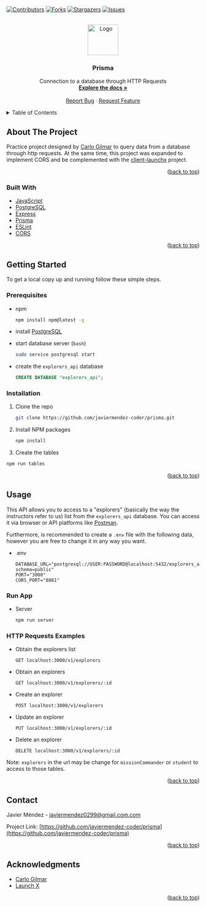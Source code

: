 <div id="top"></div>

[![Contributors][contributors-shield]][contributors-url]
[![Forks][forks-shield]][forks-url]
[![Stargazers][stars-shield]][stars-url]
[![Issues][issues-shield]][issues-url]



<!-- PROJECT LOGO -->
<br />
<div align="center">
  <a href="https://github.com/javiermendez-coder/prisma">
    <img src="https://raw.githubusercontent.com/othneildrew/Best-README-Template/master/images/logo.png" alt="Logo" width="80" height="80">
  </a>

<h3 align="center">Prisma</h3>

  <p align="center">
    Connection to a database through HTTP Requests
    <br />
    <a href="https://github.com/javiermendez-coder/prisma"><strong>Explore the docs »</strong></a>
    <br />
    <br />
    <a href="https://github.com/javiermendez-coder/prisma/issues">Report Bug</a>
    ·
    <a href="https://github.com/javiermendez-coder/prisma/issues">Request Feature</a>
  </p>
</div>



<!-- TABLE OF CONTENTS -->
<details>
  <summary>Table of Contents</summary>
  <ol>
    <li>
      <a href="#about-the-project">About The Project</a>
      <ul>
        <li><a href="#built-with">Built With</a></li>
      </ul>
    </li>
    <li>
      <a href="#getting-started">Getting Started</a>
      <ul>
        <li><a href="#prerequisites">Prerequisites</a></li>
        <li><a href="#installation">Installation</a></li>
      </ul>
    </li>
    <li><a href="#usage">Usage</a></li>
    <li><a href="#roadmap">Roadmap</a></li>
    <li><a href="#contact">Contact</a></li>
    <li><a href="#acknowledgments">Acknowledgments</a></li>
  </ol>
</details>



<!-- ABOUT THE PROJECT -->
## About The Project

Practice project designed by [Carlo Gilmar][carlogilmar] to query data from a database through http requests. At the same time, this project was expanded to implement CORS and be complemented with the [client-launchx][client-launchx-url] project.

<p align="right">(<a href="#top">back to top</a>)</p>



### Built With

* [JavaScript](https://www.javascript.com/)
* [PostgreSQL](https://www.postgresql.org/)
* [Express](https://expressjs.com/)
* [Prisma](https://www.prisma.io/)
* [ESLint](https://eslint.org/)
* [CORS](https://www.npmjs.com/package/cors)

<p align="right">(<a href="#top">back to top</a>)</p>



<!-- GETTING STARTED -->
## Getting Started

To get a local copy up and running follow these simple steps.

### Prerequisites

* npm
  ```sh
  npm install npm@latest -g
  ```

* install [PostgreSQL][psql-url]

* start database server (`bash`)
  ```sh
  sudo service postgresql start
  ```
* create the `explorers_api` database
  ```sql
  CREATE DATABASE "explorers_api";
  ```

### Installation

1. Clone the repo
   ```sh
   git clone https://github.com/javiermendez-coder/prisma.git
   ```
2. Install NPM packages
   ```sh
   npm install
   ```
3. Create the tables
  ```sh
  npm run tables
  ```

<p align="right">(<a href="#top">back to top</a>)</p>



<!-- USAGE EXAMPLES -->
## Usage

This API allows you to access to a "explorers" (basically the way the instructors refer to us) list from the `explorers_api` database. You can access it via browser or API platforms like [Postman][postman].

Furthermore, is recommended to create a `.env` file with the following data, however you are free to change it in any way you want.

* .env
  ```
  DATABASE_URL="postgresql://USER:PASSWORD@localhost:5432/explorers_api?schema=public"
  PORT="3000"
  CORS_PORT="8081"
  ```

### Run App

* Server
  ```sh
  npm run server
  ```

### HTTP Requests Examples

* Obtain the explorers list
  ```
  GET localhost:3000/v1/explorers
  ```
* Obtain an explorers
  ```
  GET localhost:3000/v1/explorers/:id
  ```
* Create an explorer
  ```
  POST localhost:3000/v1/explorers
  ```
* Update an explorer
  ```
  PUT localhost:3000/v1/explorers/:id
  ```
* Delete an explorer
  ```
  DELETE localhost:3000/v1/explorers/:id
  ```

Note: `explorers` in the url may be change for `missionCommander` or `student` to access to those tables.

<p align="right">(<a href="#top">back to top</a>)</p>



<!-- CONTACT -->
## Contact

Javier Méndez - javiermendez0299@gmail.com.com

Project Link: [https://github.com/javiermendez-coder/prisma](https://github.com/javiermendez-coder/prisma)

<p align="right">(<a href="#top">back to top</a>)</p>



<!-- ACKNOWLEDGMENTS -->
## Acknowledgments

* [Carlo Gilmar][carlogilmar]
* [Launch X][launchx]

<p align="right">(<a href="#top">back to top</a>)</p>



<!-- MARKDOWN LINKS & IMAGES -->
[contributors-shield]: https://img.shields.io/github/contributors/javiermendez-coder/prisma.svg?style=for-the-badge
[contributors-url]: https://github.com/javiermendez-coder/prisma/graphs/contributors
[forks-shield]: https://img.shields.io/github/forks/javiermendez-coder/prisma.svg?style=for-the-badge
[forks-url]: https://github.com/javiermendez-coder/prisma/network/members
[stars-shield]: https://img.shields.io/github/stars/javiermendez-coder/prisma.svg?style=for-the-badge
[stars-url]: https://github.com/javiermendez-coder/prisma/stargazers
[issues-shield]: https://img.shields.io/github/issues/javiermendez-coder/prisma.svg?style=for-the-badge
[issues-url]: https://github.com/javiermendez-coder/prisma/issues
[carlogilmar]: https://github.com/carlogilmar/
[launchx]: https://github.com/LaunchX-InnovaccionVirtual
[postman]: https://www.postman.com/
[psql-url]: https://www.postgresql.org/download/
[client-launchx-url]: https://github.com/JavierMendez-Coder/client-launchx

